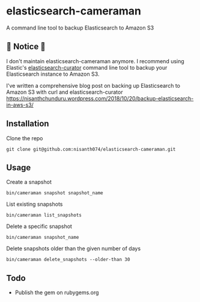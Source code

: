 # elasticsearch-cameraman

A command line tool to backup Elasticsearch to Amazon S3

## 🚨 Notice 🚨

I don't maintain elasticsearch-cameraman anymore. I recommend using Elastic's [elasticsearch-curator](https://www.elastic.co/guide/en/elasticsearch/client/curator/current/index.html) command line tool to backup your Elasticsearch instance to Amazon S3.

I've written a comprehensive blog post on backing up Elasticsearch to Amazon S3 with curl and elasticsearch-curator https://nisanthchunduru.wordpress.com/2018/10/20/backup-elasticsearch-in-aws-s3/

## Installation

Clone the repo

```
git clone git@github.com:nisanth074/elasticsearch-cameraman.git
```

## Usage

Create a snapshot

```
bin/cameraman snapshot snapshot_name
```

List existing snapshots

```
bin/cameraman list_snapshots
```

Delete a specific snapshot

```
bin/cameraman snapshot_name
```

Delete snapshots older than the given number of days

```
bin/cameraman delete_snapshots --older-than 30
```

## Todo

- Publish the gem on rubygems.org
